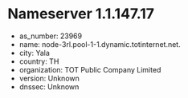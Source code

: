 # Nameserver 1.1.147.17

* as_number: 23969
* name: node-3rl.pool-1-1.dynamic.totinternet.net.
* city: Yala
* country: TH
* organization: TOT Public Company Limited
* version: Unknown
* dnssec: Unknown
